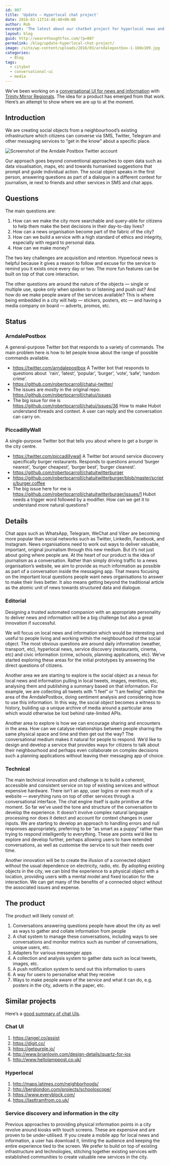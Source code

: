 ```yaml
---
id: 807
title: 'Update — Hyperlocal chat project'
date: 2016-03-11T14:48:40+00:00
author: Rob
excerpt: 'The latest about our chatbot project for hyperlocal news and information. '
layout: blog
guid: http://wearethoughtfox.com/?p=807
permalink: /blog/update-hyperlocal-chat-project/
image: /site/wp-content/uploads/2016/03/arndalepostbox-1-160x109.jpg
categories:
  - Blog
tags:
  - citybot
  - conversational-ui
  - media
---
```

We’ve been working on a [conversational UI for news and information](http://wearethoughtfox.com/blog/conversational-ui-part-1/) with [Trinity Mirror Regionals](http://manchestereveningnews.co.uk/). The idea for a product has emerged from that work. Here’s an attempt to show where we are up to at the moment.

## Introduction
We are creating social objects from a neighbourhood’s existing infrastructure which citizens can converse via SMS, Twitter, Telegram and other messaging services to “get in the know” about a specific place.

![Screenshot of the Arndale Postbox Twitter account](/images/blog-arndalepostbox.jpg)

Our approach goes beyond conventional approaches to open data such as data visualisation, maps, etc and towards humanised suggestions that prompt and guide individual action. The social object speaks in the first person, answering questions as part of a dialogue in a different context for journalism, ie next to friends and other services in SMS and chat apps.

## Questions

The main questions are:

  1. How can we make the city more searchable and query-able for citizens to help them make the best decisions in their day-to-day lives?
  2. How can a news organisation become part of the fabric of the city?
  3. How can we build a service with a high standard of ethics and integrity, especially with regard to personal data.
  4. How can we make money?

The two key challenges are acquisition and retention. Hyperlocal news is helpful because it gives a reason to follow and excuse for the service to remind you it exists once every day or two. The more fun features can be built on top of that core interaction.

The other questions are around the nature of the objects — single or multiple use, spoke only when spoken to or listening and push out? And how do we make people aware of the services available? This is where being embedded in a city will help — stickers, posters, etc — and having a media company on board — adverts, promos, etc.

## Status

### ArndalePostbox

A general-purpose Twitter bot that responds to a variety of commands. The main problem here is how to let people know about the range of possible commands available.

  * <https://twitter.com/arndalepostbox> A Twitter bot that responds to questions about  &#8216;rain&#8217;, &#8216;latest&#8217;, &#8216;popular&#8217;, &#8216;burger&#8217;, &#8216;vote&#8217;, &#8216;safe&#8217;, &#8216;random crime&#8217;.
  * <https://github.com/robertocarroll/chatui-twitter/>
  * The issues are mostly in the original repo: <https://github.com/robertocarroll/chatui/issues>
  * The big issue for me is <https://github.com/robertocarroll/chatui/issues/36> How to make Hubot understand threads and context. A user can reply and the conversation can carry on.

### PiccadillyWall
A single-purpose Twitter bot that tells you about where to get a burger in the city centre.

  * <https://twitter.com/piccadillywall> A Twitter bot around service discovery specifically burger restaurants. Responds to questions around &#8216;burger nearest&#8217;, &#8216;burger cheapest&#8217;, &#8216;burger best&#8217;, &#8216;burger cleanest&#8217;.
  * <https://github.com/robertocarroll/chatuitwitterburger>
  * <https://github.com/robertocarroll/chatuitwitterburger/blob/master/scripts/burger.coffee>
  * The big issue here for me is https://github.com/robertocarroll/chatuitwitterburger/issues/1 Hubot needs a trigger word followed by a modifier. How can we get it to understand more natural questions?

## Details

Chat apps such as WhatsApp, Telegram, WeChat and Viber are becoming more popular than social networks such as Twitter, LinkedIn, Facebook, and Instagram. News organisations need to work out ways to deliver valuable, important, original journalism through this new medium. But it’s not just about going where people are. At the heart of our product is the idea of journalism as a conversation. Rather than simply driving traffic to a news organisation’s website, we aim to provide as much information as possible as part of a conversation inside the messaging app. That means focusing on the important local questions people want news organisations to answer to make their lives better. It also means getting beyond the traditional article as the atomic unit of news towards structured data and dialogue.

### Editorial

Designing a trusted automated companion with an appropriate personality to deliver news and information will be a big challenge but also a great innovation if successful.

We will focus on local news and information which would be interesting and useful to people living and working within the neighbourhood of the social object. The most obvious questions are around daily information (weather, transport, etc), hyperlocal news, service discovery (restaurants, cinema, etc) and civic information (crime, schools, planning applications, etc). We’ve started exploring these areas for the initial prototypes by answering the direct questions of citizens.

Another area we are starting to explore is the social object as a nexus for local news and information pulling in local tweets, images, mentions, etc, analysing them and publishing a summary based on that information. For example, we are collecting all tweets with “I feel” or “I am feeling” within the area of the ArndalePostbox, doing sentiment analysis and considering how to use this information. In this way, the social object becomes a witness to history, building up a unique archive of media around a particular area which would otherwise be lost behind rate-limited APIs.

Another area to explore is how we can encourage sharing and encounters in the area. How can we catalyse relationships between people sharing the same physical space and time and then get out the way? The conversational medium makes it natural for people to respond. We’d like to design and develop a service that provides ways for citizens to talk about their neighbourhood and perhaps even collaborate on complex decisions such a planning applications without leaving their messaging app of choice.

### Technical

The main technical innovation and challenge is to build a coherent, accessible and consistent service on top of existing services and without expensive hardware. There isn’t an app, user logins or even much of a website — everything runs on top of other services through a conversational interface. The chat engine itself is quite primitive at the moment. So far we’ve used the tone and structure of the conversation to develop the experience. It doesn’t involve complex natural language processing nor does it detect and account for context changes in user inputs. We are starting to develop an approach to handling errors and null responses appropriately, preferring to be “as smart as a puppy” rather than trying to respond intelligently to everything. These are points we’d like to explore and develop further, perhaps allowing users to have extended conversations, as well as customise the service to suit their needs over time.

Another innovation will be to create the illusion of a connected object without the usual dependence on electricity, radio, etc. By adopting existing objects in the city, we can bind the experience to a physical object with a location, providing users with a mental model and fixed location for the interaction. We can get many of the benefits of a connected object without the associated issues and expense.

## The product

The product will likely consist of:

1. Conversations answering questions people have about the city as well as ways to gather and collate information from people
2. A chat system to manage these conversations, including ways to see conversations and monitor metrics such as number of conversations, unique users, etc.
3. Adapters for various messenger apps
4. A collection and analysis system to gather data such as local tweets, images, etc.
5. A push notification system to send out this information to users
6. A way for users to personalise what they receive
7. Ways to make people aware of the service and what it can do, e.g. posters in the city, adverts in the paper, etc.

## Similar projects

Here‘s a [good summary of chat UIs](https://medium.com/@tedlivingston/the-future-of-chat-isn-t-ai-b07f65bc252).

### Chat UI

  1. <https://angel.co/assist>
  2. <https://digit.co/>
  3. <https://getpurple.io/>
  4. <http://www.brianlovin.com/design-details/quartz-for-ios>
  5. <http://www.hellolamppost.co.uk/>

### Hyperlocal

  1. <http://maps.latimes.com/neighborhoods/>
  2. <http://berglondon.com/projects/schooloscope/>
  3. <https://www.everyblock.com/>
  4. <https://lasttramfrom.co.uk/>

### Service discovery and information in the city
Previous approaches to providing physical information points in a city revolve around kiosks with touch screens. These are expensive and are proven to be under-utilised. If you create a mobile app for local news and information, a user has download it, limiting the audience and keeping the entire experience tied to the screen. We prefer to build on top of existing infrastructure and technologies, stitching together existing services with established communities to create valuable new services in the city.
